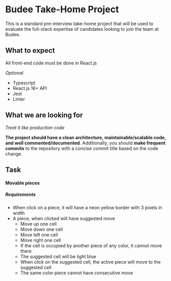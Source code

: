 # Budee Take-Home Project

This is a standard pre-interview take-home project that will be used to evaluate the full-stack expertise of candidates looking to join the team at Budee.


## What to expect
All front-end code must be done in React.js

*Optional*
- Typescript
- React.js 16+ API
- Jest
- Linter

## What we are looking for
*Treat it like production code*

**The project should have a clean architecture, maintainable/scalable code, and well commented/documented**.  Additionally, you should **make frequent commits** to the repository with a concise commit title based on the code change.

## Task
#### Movable pieces

##### Requirements
- When click on a piece, it will have a neon yellow border with 3 pixels in width
- A piece, when clicked will have suggested move
  - Move up one cell
  - Move down one cell
  - Move left one cell
  - Move right one cell
  - If the cell is occupied by another piece of any color, it cannot move there
  - The suggested cell will be light blue
  - When click on the suggested cell, the active piece will move to the suggested cell
  - The same color piece cannot have consecutive move

